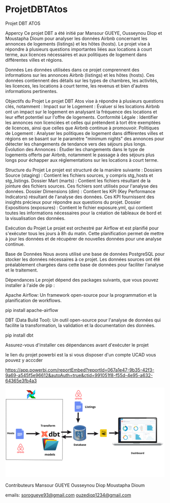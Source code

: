 # ProjetDBTAtos
Projet DBT ATOS

Appercy
Ce projet DBT a été initié par Mansour GUEYE, Ousseynou Diop et Moustapha Dioum pour analyser les données Airbnb concernant les annonces de logements (listings) et les hôtes (hosts). Le projet vise à répondre à plusieurs questions importantes liées aux locations à court terme, aux licences nécessaires et aux politiques de logement dans différentes villes et régions.

Données
Les données utilisées dans ce projet comprennent des informations sur les annonces Airbnb (listings) et les hôtes (hosts). Ces données contiennent des détails sur les types de chambres, les activités, les licences, les locations à court terme, les revenus et bien d'autres informations pertinentes.

Objectifs du Projet
Le projet DBT Atos vise à répondre à plusieurs questions clés, notamment :
Impact sur le Logement : Évaluer si les locations Airbnb ont un impact sur le logement en analysant la fréquence des locations et leur effet potentiel sur l'offre de logements.
Conformité Légale : Identifier les annonces non licenciées et celles qui prétendent à tort être exemptées de licences, ainsi que celles que Airbnb continue à promouvoir.
Politiques de Logement : Analyser les politiques de logement dans différentes villes et régions en se basant sur le paramètre "minimum nights" des annonces pour détecter les changements de tendance vers des séjours plus longs.
Évolution des Annonces : Étudier les changements dans le type de logements offerts par Airbnb, notamment le passage à des séjours plus longs pour échapper aux réglementations sur les locations à court terme.

Structure du Projet
Le projet est structuré de la manière suivante :
Dossiers Source (staging) : Contient les fichiers sources, y compris stg_hosts et stg_listings.
Dossier Mart (marts) : Contient les fichiers résultant de la jointure des fichiers sources. Ces fichiers sont utilisés pour l'analyse des données.
Dossier Dimensions (dim) : Contient les KPI (Key Performance Indicators) résultant de l'analyse des données. Ces KPI fournissent des insights précieux pour répondre aux questions du projet.
Dossier Expositions (exposures) : Contient le fichier exposure.yml, qui contient toutes les informations nécessaires pour la création de tableaux de bord et la visualisation des données.

Exécution du Projet
Le projet est orchestré par Airflow et est planifié pour s'exécuter tous les jours à 8h du matin. Cette planification permet de mettre à jour les données et de récupérer de nouvelles données pour une analyse continue.

Base de Données
Nous avons utilisé une base de données PostgreSQL pour stocker les données nécessaires à ce projet. Les données sources ont été préalablement chargées dans cette base de données pour faciliter l'analyse et le traitement.

Dépendances
Le projet dépend des packages suivants, que vous pouvez installer à l'aide de pip :

Apache Airflow: Un framework open-source pour la programmation et la planification de workflows.

pip install apache-airflow

DBT (Data Build Tool): Un outil open-source pour l'analyse de données qui facilite la transformation, la validation et la documentation des données.

pip install dbt

Assurez-vous d'installer ces dépendances avant d'exécuter le projet

le lien du projet powerbi est la si vous disposer d'un compte UCAD vous pouvez y acccder

https://app.powerbi.com/reportEmbed?reportId=067a1e47-9b35-42f3-9a69-a545f5e96612&autoAuth=true&ctid=991051f8-f55d-4e95-a632-64365e3fb4a3


![Cover](https://github.com/mans77/ProjetDBTAtos/blob/master/airbnb/assets/Hosts%20(1).png)





Contributeurs
Mansour GUEYE
Ousseynou Diop
Moustapha Dioum


emails:
sorogueye93@gmail.com
ouzediop1234@gmail.com
